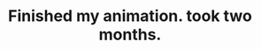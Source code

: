 ---
title: 'Finished my animation.  took two months.'
redirect_to:
  - 'https://discuss.pencil2d.org/t/finished-my-animation-took-two-months/778'
---